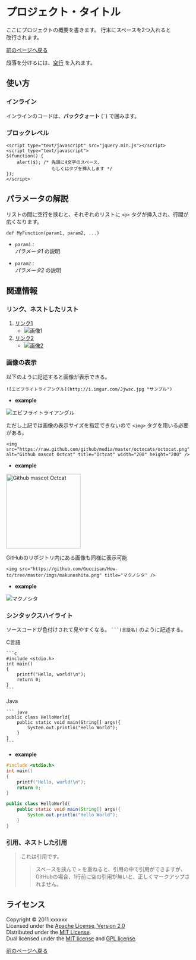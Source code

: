 プロジェクト・タイトル
======================
ここにプロジェクトの概要を書きます。
行末にスペースを2つ入れると  
改行されます。

[前のページへ戻る](./index.md)

段落を分けるには、[空行](http://example.com/) を入れます。

使い方
------
### インライン ###
インラインのコードは、**バッククォート** (`` ` ``) で囲みます。

### ブロックレベル ###
    <script type="text/javascript" src="jquery.min.js"></script>
    <script type="text/javascript">
    $(function() {
        alert($); /* 先頭に4文字のスペース、
                     もしくはタブを挿入します */
    });
    </script>

パラメータの解説
----------------
リストの間に空行を挟むと、それぞれのリストに `<p>` タグが挿入され、行間が
広くなります。

    def MyFunction(param1, param2, ...)

+   `param1` :  
    _パラメータ1_ の説明

+   `param2` :  
    _パラメータ2_ の説明

関連情報
--------
### リンク、ネストしたリスト
1. [リンク1](http://google.com/ "リンクのタイトル")
    * ![画像1](あhttp://i.imgur.com/Jjwsc.jpg "画像のタイトル")
2. [リンク2][link]
    - [![画像2][image]](https://github.com/)

  [link]: http://fanuc.co.jp/ "インデックス型のリンク"
  [image]: あhttp://i.imgur.com/Jjwsc.jpg "インデックス型の画像"

### 画像の表示
以下のように記述すると画像が表示できる。  

    ![エビフライトライアングル](http://i.imgur.com/Jjwsc.jpg "サンプル")

+ **example**

![エビフライトライアングル](http://i.imgur.com/Jjwsc.jpg "サンプル")

ただし上記では画像の表示サイズを指定できないので `<img>` タグを用いる必要がある。  

    <img src="https://raw.github.com/github/media/master/octocats/octocat.png" alt="Github mascot Octcat" title="Octcat" width="200" height="200" />

+ **example**

<img src="https://raw.github.com/github/media/master/octocats/octocat.png" alt="Github mascot Octcat" title="Octcat" width="200" height="200" />

GitHubのリポジトリ内にある画像も同様に表示可能

    <img src="https://github.com/Guccisan/How-to/tree/master/imgs/makunoshita.png" title="マクノシタ" />

+ **example**

<img src="https://github.com/Guccisan/How-to/blob/master/imgs/makunoshita.png" title="マクノシタ" />

### シンタックスハイライト
ソースコードが色付けされて見やすくなる。 ` ```(言語名) ` のように記述する。  

C言語  

    ```c
    #include <stdio.h>
    int main()
    {
        printf("Hello, world!\n");
        return 0;
    }
    ```

Java  

    ``` java
    public class HelloWorld{
        public static void main(String[] args){
            System.out.println("Hello World");
        }
    }
    ```

+ **example**

```c
#include <stdio.h>
int main()
{
    printf("Hello, world!\n");
    return 0;
}
```

``` java
public class HelloWorld{
    public static void main(String[] args){
        System.out.println("Hello World");
    }
}
```

### 引用、ネストした引用
> これは引用です。
> 
> > スペースを挟んで `>` を重ねると、引用の中で引用ができますが、
> > GitHubの場合、1行前に空の引用が無いと、正しくマークアップされません。

ライセンス
----------
Copyright &copy; 2011 xxxxxx  
Licensed under the [Apache License, Version 2.0][Apache]  
Distributed under the [MIT License][mit].  
Dual licensed under the [MIT license][MIT] and [GPL license][GPL].

[Apache]: http://www.apache.org/licenses/LICENSE-2.0
[MIT]: http://www.opensource.org/licenses/mit-license.php
[GPL]: http://www.gnu.org/licenses/gpl.html

[前のページへ戻る](./index.md)
